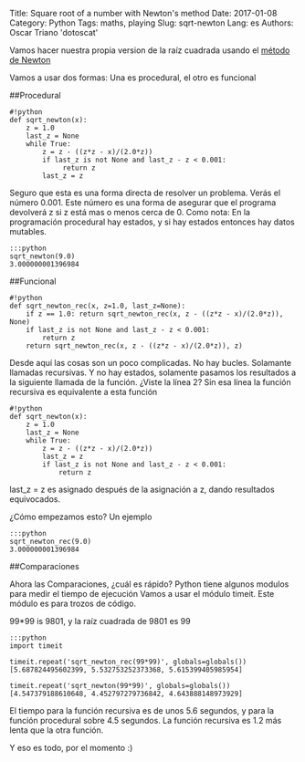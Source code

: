 Title: Square root of a number with Newton's method
Date: 2017-01-08
Category: Python
Tags: maths, playing
Slug: sqrt-newton
Lang: es
Authors: Oscar Triano 'dotoscat'

Vamos hacer nuestra propia version de la raíz cuadrada usando el [método de Newton](https://es.wikipedia.org/wiki/M%C3%A9todo_de_Newton)

Vamos a usar dos formas: Una es procedural, el otro es funcional

##Procedural

    #!python
    def sqrt_newton(x):
	    z = 1.0
	    last_z = None
	    while True:
            z = z - ((z*z - x)/(2.0*z))
		    if last_z is not None and last_z - z < 0.001:
			     return z
		    last_z = z

Seguro que esta es una forma directa de resolver un problema. Verás el número 0.001.
Este número es una forma de asegurar que el programa devolverá z si z está mas o menos cerca de 0.
Como nota: En la programación procedural hay estados, y si hay estados entonces hay datos mutables.

    :::python
    sqrt_newton(9.0)
    3.000000001396984

##Funcional

    #!python
    def sqrt_newton_rec(x, z=1.0, last_z=None):
    	if z == 1.0: return sqrt_newton_rec(x, z - ((z*z - x)/(2.0*z)), None)
    	if last_z is not None and last_z - z < 0.001:
    		return z
    	return sqrt_newton_rec(x, z - ((z*z - x)/(2.0*z)), z)

Desde aquí las cosas son un poco complicadas. No hay bucles. Solamante llamadas recursivas. Y no hay estados, solamente pasamos los resultados a la siguiente llamada de la función.
¿Viste la línea 2? Sin esa línea la función recursiva es equivalente a esta función

    #!python
    def sqrt_newton(x):
	    z = 1.0
	    last_z = None
        while True:
            z = z - ((z*z - x)/(2.0*z))
	        last_z = z
	        if last_z is not None and last_z - z < 0.001:
		        return z

last_z = z es asignado después de la asignación a z, dando resultados equivocados.

¿Cómo empezamos esto? Un ejemplo

    :::python
    sqrt_newton_rec(9.0)
    3.000000001396984

##Comparaciones

Ahora las Comparaciones, ¿cuál es rápido? Python tiene algunos modulos para medir el tiempo de ejecución
Vamos a usar el módulo timeit. Este módulo es para trozos de código.

99*99 is 9801, y la raíz cuadrada de 9801 es 99

    :::python
    import timeit

    timeit.repeat('sqrt_newton_rec(99*99)', globals=globals())
    [5.687824495602399, 5.532753252373368, 5.615399405985954]

    timeit.repeat('sqrt_newton(99*99)', globals=globals())
    [4.547379188610648, 4.452797279736842, 4.643888148973929]

El tiempo para la función recursiva es de unos 5.6 segundos, y para la función procedural sobre 4.5 segundos.
La función recursiva es 1.2 más lenta que la otra función.

Y eso es todo, por el momento :)
